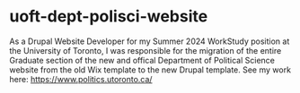 # uoft-dept-polisci-website
As a Drupal Website Developer for my Summer 2024 WorkStudy position at the University of Toronto, I was responsible for the migration of the entire Graduate section of the new and offical Department of Political Science website from the old Wix template to the new Drupal template. See my work here: https://www.politics.utoronto.ca/
